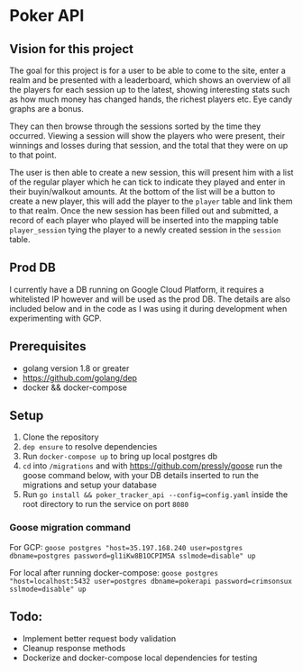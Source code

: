 # Poker API

## Vision for this project

The goal for this project is for a user to be able to come to the site, enter a realm and be presented with a leaderboard, which shows an overview of all the players for each session up to the latest, showing interesting stats such as how much money has changed hands, the richest players etc. Eye candy graphs are a bonus. 

They can then browse through the sessions sorted by the time they occurred. Viewing a session will show the players who were present, their winnings and losses during that session, and the total that they were on up to that point.

The user is then able to create a new session, this will present him with a list of the regular player which he can tick to indicate they played and enter in their buyin/walkout amounts. At the bottom of the list will be a button to create a new player, this will add the player to the `player` table and link them to that realm. Once the new session has been filled out and submitted, a record of each player who played will be inserted into the mapping table `player_session` tying the player to a newly created session in the `session` table.

## Prod DB

I currently have a DB running on Google Cloud Platform, it requires a whitelisted IP however and will be used as the prod DB. The details are also included below and in the code as I was using it during development when experimenting with GCP. 

## Prerequisites

- golang version 1.8 or greater
- https://github.com/golang/dep
- docker && docker-compose

## Setup

1. Clone the repository
2. `dep ensure` to resolve dependencies
3. Run `docker-compose up` to bring up local postgres db
4. `cd` into `/migrations` and with https://github.com/pressly/goose run the goose command below, with your DB details inserted to run the migrations and setup your database
5. Run `go install && poker_tracker_api --config=config.yaml` inside the root directory to run the service on port `8080`

### Goose migration command
For GCP: `goose postgres "host=35.197.168.240 user=postgres dbname=postgres password=gl1iKw8B1OCPIM5A sslmode=disable" up`

For local after running docker-compose: `goose postgres "host=localhost:5432 user=postgres dbname=pokerapi password=crimsonsux sslmode=disable" up`

## Todo:
- Implement better request body validation
- Cleanup response methods
- Dockerize and docker-compose local dependencies for testing


